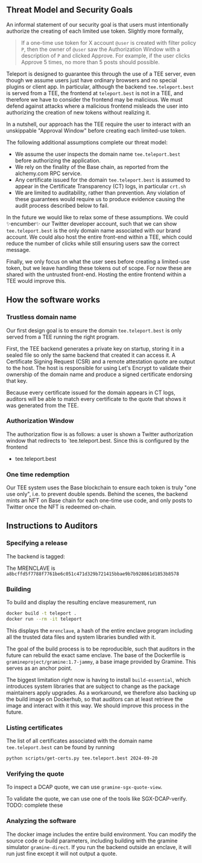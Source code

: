 ## Threat Model and Security Goals

An informal statement of our security goal is that users must intentionally authorize the creating of each limited use token.
Slightly more formally,
> If a one-time use token for X account `@user` is created with filter policy `P`, then the owner of `@user` saw the Authorization Window with a description of `P` and clicked Approve.
For example, if the user clicks Approve 5 times, no more than 5 posts should possible.

Teleport is designed to guarantee this through the use of a TEE server, even though we assume users just have ordinary browsers and no special plugins or client app.
In particular, although the backend `tee.teleport.best` is served from a TEE, the frontend at `teleport.best` is not in a TEE, and therefore we have to consider the frontend may be malicious. We must defend against attacks where a malicious frontend misleads the user into authorizing the creation of new tokens without realizing it.

In a nutshell, our approach has the TEE require the user to interact with an unskippable "Approval Window" before creating each limited-use token.

The following additional assumptions complete our threat model:
- We assume the user inspects the domain name `tee.teleport.best` before authorizing the application.
- We rely on the finality of the Base chain, as reported from the alchemy.com RPC service.
- Any certificate issued for the domain `tee.teleport.best` is assumed to appear in the Certificate Transparency (CT) logs, in particular `crt.sh`
- We are limited to auditability, rather than prevention. Any violation of these guarantees would require us to produce evidence causing the audit process described below to fail.

In the future we would like to relax some of these assumptions. We could ✨encumber✨ our Twitter developer account, such that we can show `tee.teleport.best` is the only domain name associated with our brand account. We could also host the entire front-end within a TEE, which could reduce the number of clicks while still ensuring users saw the correct message.

Finally, we only focus on what the user sees before creating a limited-use token, but we leave handling these tokens out of scope. For now these are shared with the untrusted front-end. Hosting the entire frontend within a TEE would improve this.

## How the software works

### Trustless domain name

Our first design goal is to ensure the domain `tee.teleport.best` is only served from a TEE running the right program.

First, the TEE backend generates a private key on startup, storing it in a sealed file so only the same backend that created it can access it.
A Certificate Signing Request (CSR) and a remote attestation quote are output to the host.
The host is responsible for using Let's Encrypt to validate their ownership of the domain name and produce a signed certificate endorsing that key.

Because every certificate issued for the domain appears in CT logs, auditors will be able to match every certificate to the quote that shows it was generated from the TEE.

### Authorization Window

The authorization flow is as follows:
  a user is shown a Twitter authorization window that redirects to `tee.teleport.best. Since this is configured by the frontend 
  - tee.teleport.best 

### One time redemption
Our TEE system uses the Base blockchain to ensure each token is truly "one use only", i.e. to prevent double spends.
Behind the scenes, the backend mints an NFT on Base chain for each one-time use code, and only posts to Twitter once the NFT is redeemed on-chain.

## Instructions to Auditors

### Specifying a release

The backend is tagged: 

The MRENCLAVE is `a8bcffd5f7788f7761be6c051c471d329b721415bbae9b7b928861d1853b8578`

### Building

To build and display the resulting enclave measurement, run
```bash
docker build -t teleport .
docker run --rm -it teleport
```

This displays the `mrenclave`, a hash of the entire enclave program including all the trusted data files and system libraries bundled with it.

The goal of the build process is to be reproducible, such that auditors in the future can rebuild the exact same enclave.
The base of the Dockerfile is `gramineproject/gramine:1.7-jammy`, a base image provided by Gramine. This serves as an anchor point.

The biggest limitation right now is having to install `build-essential`, which introduces system libraries that are subject to change as the package maintainers apply upgrades. As a workaround, we therefore also backing up the build image on Dockerhub, so that auditors can at least retrieve the image and interact with it this way. We should improve this process in the future.

### Listing certificates

The list of all certificates associated with the domain name `tee.teleport.best` can be found by running
```bash
python scripts/get-certs.py tee.teleport.best 2024-09-20
```

### Verifying the quote

To inspect a DCAP quote, we can use `gramine-sgx-quote-view`.

To validate the quote, we can use one of the tools like SGX-DCAP-verify. TODO: complete these

### Analyzing the software
The docker image includes the entire build environment.
You can modify the source code or build parameters, including building with the gramine simulator `gramine-direct`.
If you run the backend outside an enclave, it will run just fine except it will not output a quote.

